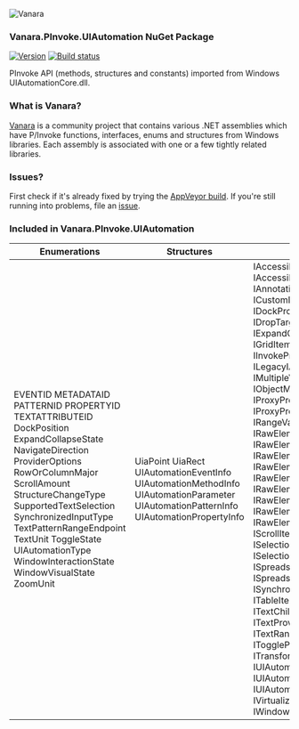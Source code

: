 ﻿![Vanara](https://raw.githubusercontent.com/dahall/Vanara/master/docs/icons/VanaraHeading.png)
### **Vanara.PInvoke.UIAutomation NuGet Package**
[![Version](https://img.shields.io/nuget/v/Vanara.PInvoke.UIAutomation?label=NuGet&style=flat-square)](https://github.com/dahall/Vanara/releases)
[![Build status](https://img.shields.io/appveyor/build/dahall/vanara?label=AppVeyor%20build&style=flat-square)](https://ci.appveyor.com/project/dahall/vanara)

PInvoke API (methods, structures and constants) imported from Windows UIAutomationCore.dll.

### **What is Vanara?**

[Vanara](https://github.com/dahall/Vanara) is a community project that contains various .NET assemblies which have P/Invoke functions, interfaces, enums and structures from Windows libraries. Each assembly is associated with one or a few tightly related libraries.

### **Issues?**

First check if it's already fixed by trying the [AppVeyor build](https://ci.appveyor.com/nuget/vanara-prerelease).
If you're still running into problems, file an [issue](https://github.com/dahall/Vanara/issues).

### **Included in Vanara.PInvoke.UIAutomation**

Enumerations | Structures | Interfaces
--- | --- | ---
EVENTID METADATAID PATTERNID PROPERTYID TEXTATTRIBUTEID DockPosition ExpandCollapseState NavigateDirection ProviderOptions RowOrColumnMajor ScrollAmount StructureChangeType SupportedTextSelection SynchronizedInputType TextPatternRangeEndpoint TextUnit ToggleState UIAutomationType WindowInteractionState WindowVisualState ZoomUnit                                  | UiaPoint UiaRect UIAutomationEventInfo UIAutomationMethodInfo UIAutomationParameter UIAutomationPatternInfo UIAutomationPropertyInfo                                                | IAccessibleEx IAccessibleHostingElementProviders IAnnotationProvider ICustomNavigationProvider IDockProvider IDragProvider IDropTargetProvider IExpandCollapseProvider IGridItemProvider IGridProvider IInvokeProvider IItemContainerProvider ILegacyIAccessibleProvider IMultipleViewProvider IObjectModelProvider IProxyProviderWinEventHandler IProxyProviderWinEventSink IRangeValueProvider IRawElementProviderAdviseEvents IRawElementProviderFragment IRawElementProviderFragmentRoot IRawElementProviderHostingAccessibles IRawElementProviderHwndOverride IRawElementProviderSimple IRawElementProviderSimple2 IRawElementProviderSimple3 IRawElementProviderWindowlessSite IScrollItemProvider IScrollProvider ISelectionItemProvider ISelectionProvider ISelectionProvider2 ISpreadsheetItemProvider ISpreadsheetProvider IStylesProvider ISynchronizedInputProvider ITableItemProvider ITableProvider ITextChildProvider ITextEditProvider ITextProvider ITextProvider2 ITextRangeProvider ITextRangeProvider2 IToggleProvider ITransformProvider ITransformProvider2 IUIAutomationPatternHandler IUIAutomationPatternInstance IUIAutomationRegistrar IValueProvider IVirtualizedItemProvider IWindowProvider 
